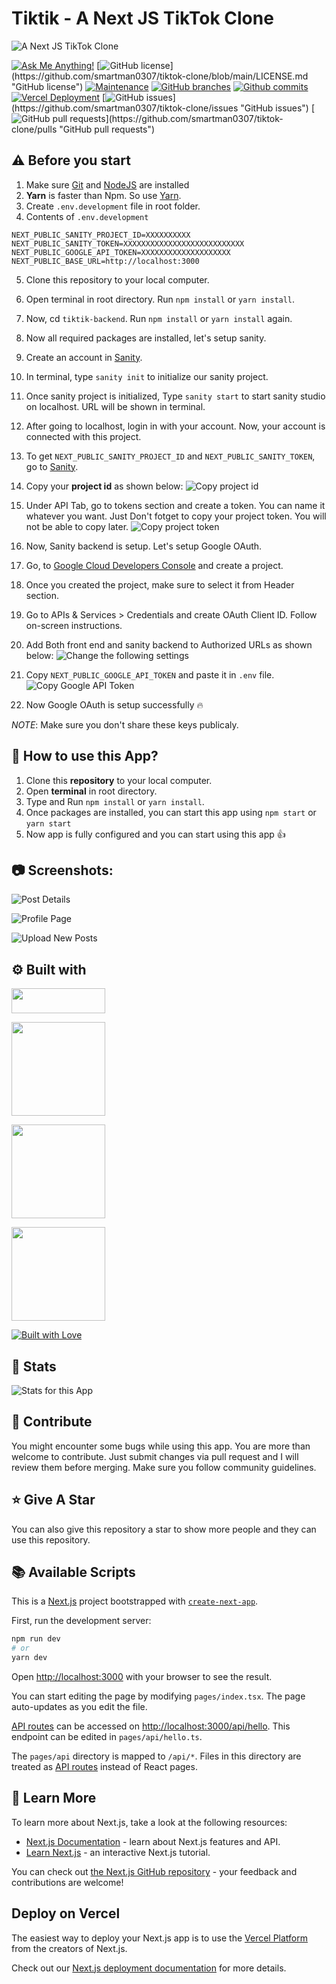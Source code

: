 # Tiktik - A Next JS TikTok Clone

![A Next JS TikTok Clone](https://user-images.githubusercontent.com/71302066/181027204-1bce32fa-d116-43f8-a601-3c8d4bc97513.png "A Next JS TikTok Clone")

[![Ask Me Anything!](https://img.shields.io/badge/Ask%20me-anything-1abc9c.svg)](https://github.com/smartman0307 "Ask Me Anything!")
[![GitHub license](https://img.shields.io/github/license/smartman0307/tiktok-clone?)](https://github.com/smartman0307/tiktok-clone/blob/main/LICENSE.md "GitHub license")
[![Maintenance](https://img.shields.io/badge/Maintained%3F-yes-green.svg)](https://github.com/smartman0307/tiktok-clone/commits/main "Maintenance")
[![GitHub branches](https://badgen.net/github/branches/smartman0307/tiktok-clone/)](https://github.com/smartman0307/tiktok-clone/branches "GitHub branches")
[![Github commits](https://badgen.net/github/commits/smartman0307/tiktok-clone/main/)](https://github.com/smartman0307/tiktok-clone/commits "Github commits")
[![Vercel Deployment](https://img.shields.io/badge/Vercel-000000?style=for-the-badge&logo=vercel&logoColor=white)](https://tiktok-clone-react.vercel.app/ "Vercel Deployment")
[![GitHub issues](https://img.shields.io/github/issues/smartman0307/tiktok-clone?)](https://github.com/smartman0307/tiktok-clone/issues "GitHub issues")
[![GitHub pull requests](https://img.shields.io/github/issues-pr/smartman0307/tiktok-clone?)](https://github.com/smartman0307/tiktok-clone/pulls "GitHub pull requests")

## :warning: Before you start

1. Make sure [Git](https://git-scm.com "Git") and [NodeJS](https://nodejs.org "NodeJS") are installed
2. **Yarn** is faster than Npm. So use [Yarn](https://classic.yarnpkg.com/lang/en/docs/install/ "Yarn").
3. Create `.env.development` file in root folder.
4. Contents of `.env.development`

```
NEXT_PUBLIC_SANITY_PROJECT_ID=XXXXXXXXXX
NEXT_PUBLIC_SANITY_TOKEN=XXXXXXXXXXXXXXXXXXXXXXXXXXX
NEXT_PUBLIC_GOOGLE_API_TOKEN=XXXXXXXXXXXXXXXXXXXX
NEXT_PUBLIC_BASE_URL=http://localhost:3000
```

5. Clone this repository to your local computer.
6. Open terminal in root directory. Run `npm install` or `yarn install`.
7. Now, cd `tiktik-backend`. Run `npm install` or `yarn install` again.
8. Now all required packages are installed, let's setup sanity.
9. Create an account in [Sanity](https://www.sanity.io/ "Sanity").
10. In terminal, type `sanity init` to initialize our sanity project.
11. Once sanity project is initialized, Type `sanity start` to start sanity studio on localhost. URL will be shown in terminal.
12. After going to localhost, login in with your account. Now, your account is connected with this project.
13. To get `NEXT_PUBLIC_SANITY_PROJECT_ID` and `NEXT_PUBLIC_SANITY_TOKEN`, go to [Sanity](https://www.sanity.io/ "Sanity").
14. Copy your **project id** as shown below:
    ![Copy project id](https://user-images.githubusercontent.com/71302066/182079379-1e1eec55-c6f3-453c-8000-95983b5da154.png "Copy project id")

15. Under API Tab, go to tokens section and create a token. You can name it whatever you want. Just Don't fotget to copy your project token. You will not be able to copy later.
    ![Copy project token](https://user-images.githubusercontent.com/71302066/182079373-75153621-58a1-4e77-b3e4-db33f92c0e1e.png "Copy project token")
16. Now, Sanity backend is setup. Let's setup Google OAuth.
17. Go, to [Google Cloud Developers Console](https://console.cloud.google.com/projectcreate "Google Cloud Developers Console") and create a project.
18. Once you created the project, make sure to select it from Header section.
19. Go to APIs & Services > Credentials and create OAuth Client ID. Follow on-screen instructions.
20. Add Both front end and sanity backend to Authorized URLs as shown below:
    ![Change the following settings](https://user-images.githubusercontent.com/71302066/182080398-e940ce1e-8d69-42a8-aa42-3bac86494054.png "Change the following settings")
21. Copy `NEXT_PUBLIC_GOOGLE_API_TOKEN` and paste it in `.env` file.
    ![Copy Google API Token](https://user-images.githubusercontent.com/71302066/182080950-9f278d63-c911-45be-b8a0-19dfceae8603.png "Copy Google API Token")
22. Now Google OAuth is setup successfully :fire:

_NOTE_: Make sure you don't share these keys publicaly.

## :pushpin: How to use this App?

1. Clone this **repository** to your local computer.
2. Open **terminal** in root directory.
3. Type and Run `npm install` or `yarn install`.
4. Once packages are installed, you can start this app using `npm start` or `yarn start`
5. Now app is fully configured and you can start using this app :+1:

## :camera: Screenshots:

![Post Details](https://user-images.githubusercontent.com/71302066/182081631-e3c86b5f-4ec3-426f-bd32-79069ac375f8.png "Post Details")

![Profile Page](https://user-images.githubusercontent.com/71302066/182081843-dfba11ce-0e5f-4bed-b10f-31b3eebeed5c.png "Profile Page")

![Upload New Posts](https://user-images.githubusercontent.com/71302066/182081964-89731c6e-af4a-4879-aa9e-d525bbbcb29d.png "Upload New Posts")

## :gear: Built with

[<img src="https://img.shields.io/badge/TypeScript-007ACC?style=for-the-badge&logo=typescript&logoColor=white" width="150" height="40" />](https://www.javascript.com/ "JavaScript")

[<img src="https://img.shields.io/badge/React-20232A?style=for-the-badge&logo=react&logoColor=61DAFB" width="150" />](https://reactjs.org/ "React JS")

[<img src="https://img.shields.io/badge/Tailwind_CSS-38B2AC?style=for-the-badge&logo=tailwind-css&logoColor=white" width="150" />](https://tailwindcss.com/ "Tailwind CSS")

[<img src="https://img.shields.io/badge/next.js-000000?style=for-the-badge&logo=nextdotjs&logoColor=white" width="150" />](https://nextjs.org/)

[<img src="http://ForTheBadge.com/images/badges/built-with-love.svg" alt="Built with Love">](https://github.com/smartman0307 "Built with Love")

## :wrench: Stats

![Stats for this App](https://user-images.githubusercontent.com/71302066/182082679-e25a4785-4194-456e-8c21-49b41cfe23ef.svg "Stats for this App")

## :raised_hands: Contribute

You might encounter some bugs while using this app. You are more than welcome to contribute. Just submit changes via pull request and I will review them before merging. Make sure you follow community guidelines.

## :star: Give A Star

You can also give this repository a star to show more people and they can use this repository.

## :books: Available Scripts

This is a [Next.js](https://nextjs.org/) project bootstrapped with [`create-next-app`](https://github.com/vercel/next.js/tree/canary/packages/create-next-app).

First, run the development server:

```bash
npm run dev
# or
yarn dev
```

Open [http://localhost:3000](http://localhost:3000) with your browser to see the result.

You can start editing the page by modifying `pages/index.tsx`. The page auto-updates as you edit the file.

[API routes](https://nextjs.org/docs/api-routes/introduction) can be accessed on [http://localhost:3000/api/hello](http://localhost:3000/api/hello). This endpoint can be edited in `pages/api/hello.ts`.

The `pages/api` directory is mapped to `/api/*`. Files in this directory are treated as [API routes](https://nextjs.org/docs/api-routes/introduction) instead of React pages.

## :page_with_curl: Learn More

To learn more about Next.js, take a look at the following resources:

- [Next.js Documentation](https://nextjs.org/docs) - learn about Next.js features and API.
- [Learn Next.js](https://nextjs.org/learn) - an interactive Next.js tutorial.

You can check out [the Next.js GitHub repository](https://github.com/vercel/next.js/) - your feedback and contributions are welcome!

## Deploy on Vercel

The easiest way to deploy your Next.js app is to use the [Vercel Platform](https://vercel.com/new?utm_medium=default-template&filter=next.js&utm_source=create-next-app&utm_campaign=create-next-app-readme) from the creators of Next.js.

Check out our [Next.js deployment documentation](https://nextjs.org/docs/deployment) for more details.
